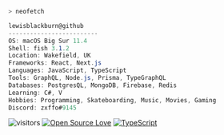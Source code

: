 ```zsh
> neofetch
```



```csharp
lewisblackburn@github
-------------------------
OS: macOS Big Sur 11.4
Shell: fish 3.1.2
Location: Wakefield, UK
Frameworks: React, Next.js
Languages: JavaScript, TypeScript
Tools: GraphQL, Node.js, Prisma, TypeGraphQL
Databases: PostgresQL, MongoDB, Firebase, Redis
Learning: C#, V
Hobbies: Programming, Skateboarding, Music, Movies, Gaming
Discord: zxffo#9145
```

![visitors](https://visitor-badge.laobi.icu/badge?page_id=lewisblackburn)
[![Open Source Love](https://badges.frapsoft.com/os/v1/open-source.svg?v=102)](https://github.com/ellerbrock/open-source-badge/)
[![TypeScript](https://badges.frapsoft.com/typescript/code/typescript.png?v=101)](https://github.com/ellerbrock/typescript-badges/)

